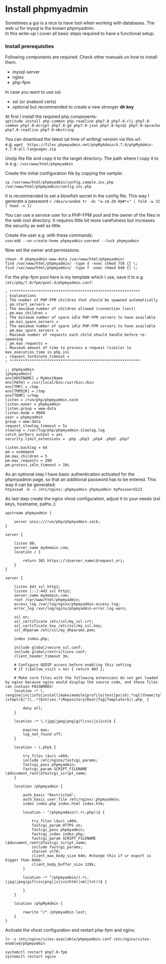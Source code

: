 # Install phpmyadmin
Sometimes a gui is a nice to have tool when working with databases. The web ui for mysql is the known phpmyadmin.  
In this write-up I cover all basic steps required to have a functional setup.

### Install prerequisites

Following components are required. Check other manuals on how to install them.
- mysql-server
- nginx  
- php-fpm

In case you want to use ssl:  
- ssl (or snakeoil certs)  
- optional but recommended to create a new stronger __dh key__

At first I install the required php components:  
`aptitude install php-common php-readline php7.0 php7.0-cli php7.0-common php7.0-mcrypt php7.0-gd php7.0-json php7.0-mysql php7.0-opcache php7.0-readline php7.0-mbstring`

You can download the latest (at time of writing) version via this url:  
e.g. `wget  https://files.phpmyadmin.net/phpMyAdmin/4.7.0/phpMyAdmin-4.7.0-all-languages.zip`

Unzip the file and copy it to the target directory.
The path where I copy it to is e.g.: `/var/www/html/phpmyadmin`

Create the initial configuration file by copying the sample:

`cp /var/www/html/phpmyadmin/config.sample.inc.php /var/www/html/phpmyadmin/config.inc.php`

It is recommended to set a blowfish secret in the config file. This way I generate a password `< /dev/urandom tr -dc "a-zA-Z0-9@#*=" | fold -w 32 | head -n 1)`

You can use a service user for a PHP-FPM pool and the owner of the files in the web root directory. It requires little bit more carefulness but increases the security as well as little.

Create the user e.g. with these commands:  
`useradd --no-create-home phpmyadmin`
`usermod --lock phpmyadmin`

Now set the owner and permissions:
```
chown -R phpmyadmin:www-data /var/www/html/phpmyadmin/
find /var/www/html/phpmyadmin/ -type d -exec chmod 750 {} \;
find /var/www/html/phpmyadmin/ -type f -exec chmod 640 {} \;
```

For the php-fpm pool here is my template which I use, save it to e.g. `/etc/php/7.0/fpm/pool.d/phpmyadmin.conf`:  

```
; ***********************************************************
; Explanations
; The number of PHP-FPM children that should be spawned automatically
; pm.start_servers =
; The maximum number of children allowed (connection limit)
; pm.max_children =
; The minimum number of spare idle PHP-FPM servers to have available
; pm.min_spare_servers =
; The maximum number of spare idle PHP-FPM servers to have available
; pm.max_spare_servers =
; Maximum number of requests each child should handle before re-spawning
; pm.max_requests =
; Maximum amount of time to process a request (similar to max_execution_time in php.ini
; request_terminate_timeout =
; ***********************************************************

;; phpmyadmin
[phpmyadmin]
env[HOSTNAME] = MyHostName
env[PATH] = /usr/local/bin:/usr/bin:/bin
env[TMP] = /tmp
env[TMPDIR] = /tmp
env[TEMP] =/tmp
listen = /run/php/phpmyadmin.sock
listen.owner = phpmyadmin
listen.group = www-data
listen.mode = 0660
user = phpmyadmin
group = www-data
request_slowlog_timeout = 5s
slowlog = /var/log/php/phpmyadmin-slowlog.log
catch_workers_output = yes
security.limit_extensions = .php .php3 .php4 .php5 .php7

listen.backlog = 64
pm = ondemand
pm.max_children = 5
pm.max_requests = 200
pm.process_idle_timeout = 10s
```

As an optional step I have basic authentication activated for the phpmyadmin page, so that an additional password has to be entered.
This way it can be generated:  
`htpasswd -b -c /etc/nginx/.phpmyadmin phpmyadmin myPassword123`

As last step create the nginx vhost configuration, adjust it to your needs (ssl keys, hostname, paths..):

```
upstream phpmyadmin {

	server unix:///run/php/phpmyadmin.sock;
}

server {

	listen 80;
	server_name mydomain.com;
	location / {

		return 301 https://\$server_name\$request_uri;
	}
}

server {

	listen 443 ssl http2;
	listen [::]:443 ssl http2;
	server_name mydomain.com;
	root /var/www/html/phpmyadmin;
	access_log /var/log/nginx/phpmyadmin-access.log;
	error_log /var/log/nginx/phpmyadmin-error.log warn;

	ssl on;
	ssl_certificate /etc/ssl/my_ssl.crt;
	ssl_certificate_key /etc/ssl/my_ssl.key;
	ssl_dhparam /etc/ssl/my_dhparams.pem;

	index index.php;

	include global/secure_ssl.conf;
	include global/restrictions.conf;
	client_header_timeout 3m;

	# Configure GEOIP access before enabling this setting
	# if (\$allow_visit = no) { return 403 };

	# Make sure files with the following extensions do not get loaded by nginx because nginx would display the source code, and these files can contain PASSWORDS!
	location ~* \.(engine|inc|info|install|make|module|profile|test|po|sh|.*sql|theme|tpl(\.php)?|xtmpl)$|^(\..*|Entries.*|Repository|Root|Tag|Template)$|\.php_ {

		deny all;
	}

	location ~* \.(jpg|jpeg|png|gif|css|js|ico)$ {

		expires max;
		log_not_found off;
	}

	location ~ \.php$ {

		try_files \$uri =404;
		include /etc/nginx/fastcgi_params;
		fastcgi_pass phpmyadmin;
		fastcgi_param SCRIPT_FILENAME \$document_root\$fastcgi_script_name;
	}

	location /phpmyadmin {

		auth_basic "Restricted";
		auth_basic_user_file /etc/nginx/.phpmyadmin;
		index index.php index.html index.htm;

		location ~ ^/phpmyadmin/(.+\.php)\$ {

			try_files \$uri =404;
			fastcgi_param HTTPS on;
			fastcgi_pass phpmyadmin;
			fastcgi_index index.php;
			fastcgi_param SCRIPT_FILENAME \$document_root\$fastcgi_script_name;
			include fastcgi_params;
			charset utf8;
			client_max_body_size 64m; #change this if ur export is bigger than 64mb.
			client_body_buffer_size 128k;
		}

		location ~* ^/phpmyadmin/(.+\.(jpg|jpeg|gif|css|png|js|ico|html|xml|txt))$ {

		}
	}

	location /phpMyAdmin {

		rewrite ^/* /phpmyadmin last;
	}
}
```

Activate the vhost configuration and restart php-fpm and nginx:


`ln -s /etc/nginx/sites-available/phpmyadmin.conf /etc/nginx/sites-enabled/phpmyadmin`

```
systemctl restart php7.0-fpm
systemctl restart nginx
```
